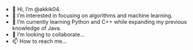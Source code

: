 - 👋 Hi, I’m @akkik04.
- 👀 I’m interested in focusing on algorithms and machine learning.
- 🌱 I’m currently learning Python and C++ while expanding my previous knowledge of Java.
- 🤝 I’m looking to collaborate...
- 📫 How to reach me...

<!---
akkik04/akkik04 is a ✨ special ✨ repository because its `README.md` (this file) appears on your GitHub profile.
You can click the Preview link to take a look at your changes.
--->
